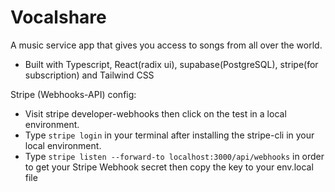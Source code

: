 
# Vocalshare
A music service app that gives you access to songs from all over the world.
- Built with Typescript, React(radix ui), supabase(PostgreSQL), stripe(for subscription) and Tailwind CSS

Stripe (Webhooks-API) config:
- Visit stripe developer-webhooks then click on the test in a local environment.
- Type `stripe login` in your terminal after installing the stripe-cli in your local environment.
- Type `stripe listen --forward-to localhost:3000/api/webhooks` in order to get your Stripe Webhook secret then copy the key to your env.local file
